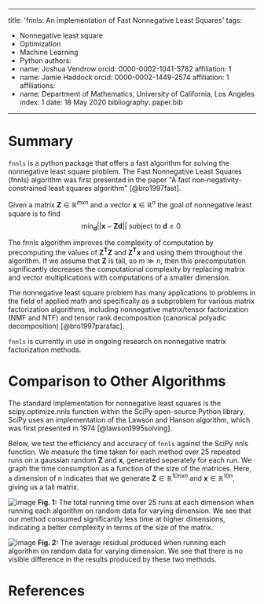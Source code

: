 
---
title: 'fnnls: An implementation of Fast Nonnegative Least Squares'
tags:
  - Nonnegative least square
  - Optimization
  - Machine Learning
  - Python
authors:
  - name: Joshua Vendrow
    orcid: 0000-0002-1041-5782
    affiliation: 1
  - name: Jamie Haddock
    orcid: 0000-0002-1449-2574
    affiliation: 1
affiliations:
 - name: Department of Mathematics, University of California, Los Angeles
   index: 1
date: 18 May 2020
bibliography: paper.bib
---


# Summary

`fnnls` is a python package that offers a fast algorithm for solving the nonnegative least square problem. The Fast Nonnegative Least Squares (fnnls) algorithm was first presented in the paper "A fast non‐negativity‐constrained least squares algorithm" [@bro1997fast]. 

Given a matrix $\mathbf{Z} \in \mathbb{R}^{mxn}$ and a vector $\mathbf{x} \in \mathbb{R}^{n}$ the goal of nonnegative least square is to find
$$\min_{\mathbf{d}} ||\mathbf{x} - \mathbf{Zd}|| \textrm{ subject to } \mathbf{d} \ge 0.$$

The fnnls algorithm improves the complexity of computation by precomputing the values of $\mathbf{Z^TZ}$ and  $\mathbf{Z^Tx}$ and using them throughout the algorithm. If we assume that $\textbf{Z}$ is tall, so $m \gg n,$ then this precomputation significantly decreases the computational complexity by replacing matrix and vector multiplications with computations of a smaller dimension. 

The nonnegative least square problem has many applications to problems in the field of applied math and specifically as a subproblem for various matrix factorization algorithms, including nonnegative matrix/tensor factorization (NMF and NTF) and tensor rank decomposition (canonical polyadic decomposition) [@bro1997parafac].

`fnnls` is currently in use in ongoing research on nonnegative matrix factorization methods.

# Comparison to Other Algorithms

The standard implementation for nonnegative least squares is the scipy.optimize.nnls function within the SciPy open-source Python library. SciPy uses an implementation of the Lawson and Hanson algorithm, which was first presented in 1974 [@lawson1995solving]. 

Below, we test the efficiency and accuracy of `fnnls` against the SciPy nnls function. We measure the time taken for each method over 25 repeated runs on a gaussian random  $\mathbf{Z}$ and $\mathbf{x}$, generated seperately for each run. We graph the time consumption as a function of the size of the matrices. Here, a dimension of $n$ indicates that we generate $\mathbf{Z} \in \mathbb{R}^{10nxn}$  and $\mathbf{x} \in \mathbb{R}^{10n}$,  giving us a tall matrix. 

![image](https://github.com/jvendrow/fnnls/blob/master/paper/time_nnls.png?raw=true)
**Fig. 1:**  The total running time over 25 runs at each dimension when running each algorithm on random data for varying dimension. We see that our method consumed significantly less time at higher dimensions, indicating a better complexity in terms of the size of the matrix. 

![image](https://github.com/jvendrow/fnnls/blob/master/paper/residual_nnls.png?raw=true)
**Fig. 2:** The average residual produced when running each algorithm on random data for varying dimension. We see that there is no visible difference in the results produced by these two methods. 

# References
